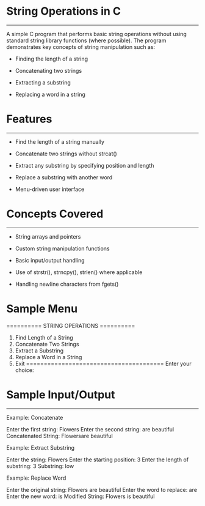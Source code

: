 # String Operations in C
------------------------
A simple C program that performs basic string operations without using standard string library functions (where possible). The program demonstrates key concepts of string manipulation such as:

* Finding the length of a string

* Concatenating two strings

* Extracting a substring

* Replacing a word in a string



# Features
----------
* Find the length of a string manually

*  Concatenate two strings without strcat()

*  Extract any substring by specifying position and length

*  Replace a substring with another word

* Menu-driven user interface



# Concepts Covered
------------------
* String arrays and pointers

* Custom string manipulation functions

* Basic input/output handling

* Use of strstr(), strncpy(), strlen() where applicable

* Handling newline characters from fgets()



# Sample Menu

========== STRING OPERATIONS ==========
1. Find Length of a String
2. Concatenate Two Strings
3. Extract a Substring
4. Replace a Word in a String
5. Exit
=======================================
Enter your choice:



# Sample Input/Output
---------------------
Example: Concatenate

Enter the first string: Flowers
Enter the second string: are beautiful
Concatenated String: Flowersare beautiful


Example: Extract Substring

Enter the string: Flowers
Enter the starting position: 3
Enter the length of substring: 3
Substring: low


Example: Replace Word

Enter the original string: Flowers are beautiful
Enter the word to replace: are
Enter the new word: is
Modified String: Flowers is beautiful
